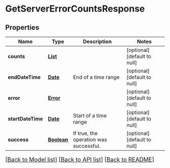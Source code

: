 # GetServerErrorCountsResponse
## Properties

Name | Type | Description | Notes
------------ | ------------- | ------------- | -------------
**counts** | [**List**](ServerErrorCountInfo.md) |  | [optional] [default to null]
**endDateTime** | [**Date**](DateTime.md) | End of a time range | [optional] [default to null]
**error** | [**Error**](Error.md) |  | [optional] [default to null]
**startDateTime** | [**Date**](DateTime.md) | Start of a time range | [optional] [default to null]
**success** | [**Boolean**](boolean.md) | If true, the operation was successful. | [optional] [default to null]

[[Back to Model list]](../README.md#documentation-for-models) [[Back to API list]](../README.md#documentation-for-api-endpoints) [[Back to README]](../README.md)

<style>
     p, ul, ol, li { font-size: 18px !important;}
</style>

